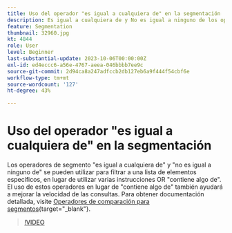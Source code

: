 ```yaml
---
title: Uso del operador "es igual a cualquiera de" en la segmentación
description: Es igual a cualquiera de y No es igual a ninguno de los operadores de segmento que se han agregado al generador de segmentos. Utilice estos operadores para filtrar a una lista de elementos específicos, en lugar de utilizar varias instrucciones OR Contiene algo de. El uso de estos operadores en lugar de contiene algo de también ayudará a mejorar la velocidad de las consultas.
feature: Segmentation
thumbnail: 32960.jpg
kt: 4844
role: User
level: Beginner
last-substantial-update: 2023-10-06T00:00:00Z
exl-id: ed4eccc6-a56e-4767-aeea-046bbbb7ee9c
source-git-commit: 2d94ca8a247adfccb2db127eb6a9f444f54cbf6e
workflow-type: tm+mt
source-wordcount: '127'
ht-degree: 43%

---
```


# Uso del operador &quot;es igual a cualquiera de&quot; en la segmentación

Los operadores de segmento &quot;es igual a cualquiera de&quot; y &quot;no es igual a ninguno de&quot; se pueden utilizar para filtrar a una lista de elementos específicos, en lugar de utilizar varias instrucciones OR &quot;contiene algo de&quot;. El uso de estos operadores en lugar de &quot;contiene algo de&quot; también ayudará a mejorar la velocidad de las consultas. Para obtener documentación detallada, visite [Operadores de comparación para segmentos](https://experienceleague.adobe.com/docs/analytics/components/segmentation/segment-reference/seg-operators.html?lang=es){target="_blank"}.

>[!VIDEO](https://video.tv.adobe.com/v/32960/?quality=12&learn=on)
